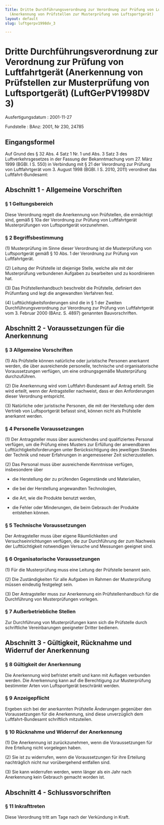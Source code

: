 ```yaml
---
Title: Dritte Durchführungsverordnung zur Verordnung zur Prüfung von Luftfahrtgerät
  (Anerkennung von Prüfstellen zur Musterprüfung von Luftsportgerät)
layout: default
slug: luftgerpv1998dv_3

---
```


# Dritte Durchführungsverordnung zur Verordnung zur Prüfung von Luftfahrtgerät (Anerkennung von Prüfstellen zur Musterprüfung von Luftsportgerät) (LuftGerPV1998DV 3)

Ausfertigungsdatum
:   2001-11-27

Fundstelle
:   BAnz: 2001, Nr 230, 24785



## Eingangsformel

Auf Grund des § 32 Abs. 4 Satz 1 Nr. 1 und Abs. 3 Satz 3 des
Luftverkehrsgesetzes in der Fassung der Bekanntmachung vom 27. März
1999 (BGBl. I S. 550) in Verbindung mit § 21 der Verordnung zur
Prüfung von Luftfahrtgerät vom 3. August 1998 (BGBl. I S. 2010, 2011)
verordnet das Luftfahrt-Bundesamt:


## Abschnitt 1 - Allgemeine Vorschriften



### § 1 Geltungsbereich

Diese Verordnung regelt die Anerkennung von Prüfstellen, die
ermächtigt sind, gemäß § 10a der Verordnung zur Prüfung von
Luftfahrtgerät Musterprüfungen von Luftsportgerät vorzunehmen.


### § 2 Begriffsbestimmung

(1) Musterprüfung im Sinne dieser Verordnung ist die Musterprüfung von
Luftsportgerät gemäß § 10 Abs. 1 der Verordnung zur Prüfung von
Luftfahrtgerät.

(2) Leitung der Prüfstelle ist diejenige Stelle, welche alle mit der
Musterprüfung verbundenen Aufgaben zu bearbeiten und zu koordinieren
hat.

(3) Das Prüfstellenhandbuch beschreibt die Prüfstelle, definiert den
Prüfumfang und legt die angewandten Verfahren fest.

(4) Lufttüchtigkeitsforderungen sind die in § 1 der Zweiten
Durchführungsverordnung zur Verordnung zur Prüfung von Luftfahrtgerät
vom 3. Februar 2000 (BAnz. S. 4897) genannten Bauvorschriften.


## Abschnitt 2 - Voraussetzungen für die Anerkennung



### § 3 Allgemeine Vorschriften

(1) Als Prüfstelle können natürliche oder juristische Personen
anerkannt werden, die über ausreichende personelle, technische und
organisatorische Voraussetzungen verfügen, um eine ordnungsgemäße
Musterprüfung durchzuführen.

(2) Die Anerkennung wird vom Luftfahrt-Bundesamt auf Antrag erteilt.
Sie wird erteilt, wenn der Antragsteller nachweist, dass er den
Anforderungen dieser Verordnung entspricht.

(3) Natürliche oder juristische Personen, die mit der Herstellung oder
dem Vertrieb von Luftsportgerät befasst sind, können nicht als
Prüfstelle anerkannt werden.


### § 4 Personelle Voraussetzungen

(1) Der Antragsteller muss über ausreichendes und qualifiziertes
Personal verfügen, um die Prüfung eines Musters zur Erfüllung der
anwendbaren Lufttüchtigkeitsforderungen unter Berücksichtigung des
jeweiligen Standes der Technik und neuer Erfahrungen in angemessener
Zeit sicherzustellen.

(2) Das Personal muss über ausreichende Kenntnisse verfügen,
insbesondere über

-   die Herstellung der zu prüfenden Gegenstände und Materialien,


-   die bei der Herstellung angewandten Technologien,


-   die Art, wie die Produkte benutzt werden,


-   die Fehler oder Minderungen, die beim Gebrauch der Produkte entstehen
    können.





### § 5 Technische Voraussetzungen

Der Antragsteller muss über eigene Räumlichkeiten und
Versuchseinrichtungen verfügen, die zur Durchführung der zum Nachweis
der Lufttüchtigkeit notwendigen Versuche und Messungen geeignet sind.


### § 6 Organisatorische Voraussetzungen

(1) Für die Musterprüfung muss eine Leitung der Prüfstelle benannt
sein.

(2) Die Zuständigkeiten für alle Aufgaben im Rahmen der Musterprüfung
müssen eindeutig festgelegt sein.

(3) Der Antragsteller muss zur Anerkennung ein Prüfstellenhandbuch für
die Durchführung von Musterprüfungen vorlegen.


### § 7 Außerbetriebliche Stellen

Zur Durchführung von Musterprüfungen kann sich die Prüfstelle durch
schriftliche Vereinbarungen geeigneter Dritter bedienen.


## Abschnitt 3 - Gültigkeit, Rücknahme und Widerruf der Anerkennung



### § 8 Gültigkeit der Anerkennung

Die Anerkennung wird befristet erteilt und kann mit Auflagen verbunden
werden. Die Anerkennung kann auf die Berechtigung zur Musterprüfung
bestimmter Arten von Luftsportgerät beschränkt werden.


### § 9 Anzeigepflicht

Ergeben sich bei der anerkannten Prüfstelle Änderungen gegenüber den
Voraussetzungen für die Anerkennung, sind diese unverzüglich dem
Luftfahrt-Bundesamt schriftlich mitzuteilen.


### § 10 Rücknahme und Widerruf der Anerkennung

(1) Die Anerkennung ist zurückzunehmen, wenn die Voraussetzungen für
ihre Erteilung nicht vorgelegen haben.

(2) Sie ist zu widerrufen, wenn die Voraussetzungen für ihre Erteilung
nachträglich nicht nur vorübergehend entfallen sind.

(3) Sie kann widerrufen werden, wenn länger als ein Jahr nach
Anerkennung kein Gebrauch gemacht worden ist.


## Abschnitt 4 - Schlussvorschriften



### § 11 Inkrafttreten

Diese Verordnung tritt am Tage nach der Verkündung in Kraft.

